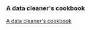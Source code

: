 ### A data cleaner's cookbook
[A data cleaner's cookbook](https://www.datafix.com.au/cookbook/index.html)

